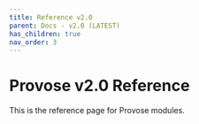 ```yaml
---
title: Reference v2.0
parent: Docs - v2.0 (LATEST)
has_children: true
nav_order: 3
---
```


# Provose v2.0 Reference

This is the reference page for Provose modules.
